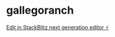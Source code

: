 # gallegoranch

[Edit in StackBlitz next generation editor ⚡️](https://stackblitz.com/~/github.com/crgallego/gallegoranch)